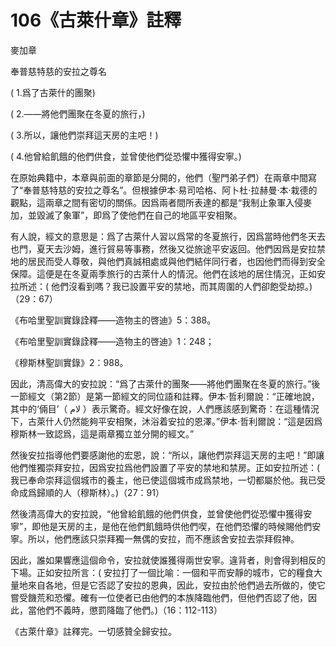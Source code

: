 # 106《古萊什章》註釋

麥加章

奉普慈特慈的安拉之尊名

( 1.爲了古萊什的團聚)

( 2.——將他們團聚在冬夏的旅行，) 

( 3.所以，讓他們崇拜這天房的主吧！)

( 4.他曾給飢餓的他們供食，並曾使他們從恐懼中獲得安寧。)

在原始典籍中，本章與前面的章節是分開的，他們（聖門弟子們）在兩章中間寫了“奉普慈特慈的安拉之尊名”。但根據伊本·易司哈格、阿卜杜·拉赫曼·本·栽德的觀點，這兩章之間有密切的關係。因爲兩者間所表達的都是“我制止象軍入侵麥加，並毀滅了象軍”，即爲了使他們在自己的地區平安相聚。

有人說，經文的意思是：爲了古萊什人習以爲常的冬夏旅行，因爲當時他們冬天去也門，夏天去沙姆，進行貿易等事務，然後又從旅途平安返回。他們因爲是安拉禁地的居民而受人尊敬，與他們真誠相處或與他們結伴同行者，也因他們而得到安全保障。這便是在冬夏兩季旅行的古萊什人的情況。他們在該地的居住情況，正如安拉所述：( 他們沒看到嗎？我已設置平安的禁地，而其周圍的人們卻飽受劫掠。)（29：67）

《布哈里聖訓實錄詮釋——造物主的啓迪》5：388。

《布哈里聖訓實錄詮釋——造物主的啓迪》1：248；

《穆斯林聖訓實錄》2：988。

因此，清高偉大的安拉說：“爲了古萊什的團聚——將他們團聚在冬夏的旅行。”後一節經文（第2節）是第一節經文的同位語和註釋。伊本·哲利爾說：“正確地說，其中的‘倆目’（ لام ）表示驚奇。經文好像在說，人們應該感到驚奇：在這種情況下，古萊什人仍然能夠平安相聚，沐浴着安拉的恩澤。”伊本·哲利爾說：“這是因爲穆斯林一致認爲，這是兩章獨立並分開的經文。”

然後安拉指導他們要感謝他的宏恩，說：“所以，讓他們崇拜這天房的主吧！”即讓他們惟獨崇拜安拉，因爲安拉爲他們設置了平安的禁地和禁房。正如安拉所述：( 我已奉命崇拜這個城市的養主，他已使這個城市成爲禁地，一切都屬於他。我已受命成爲歸順的人（穆斯林）。)（27：91）

然後清高偉大的安拉說，“他曾給飢餓的他們供食，並曾使他們從恐懼中獲得安寧”，即他是天房的主，是他在他們飢餓時供他們喫，在他們恐懼的時候賜他們安寧。所以，他們應該只崇拜獨一無偶的安拉，而不應該舍安拉去崇拜假神。

因此，誰如果響應這個命令，安拉就使誰獲得兩世安寧。違背者，則會得到相反的下場。正如安拉所言：( 安拉打了一個比喻：一個和平而安靜的城市，它的糧食大量地來自各地，但是它否認了安拉的恩典，因此，安拉由於他們過去所做的，使它嘗受饑荒和恐懼。確有一位使者已由他們的本族降臨他們，但他們否認了他，因此，當他們不義時，懲罰降臨了他們。)（16：112-113）

《古萊什章》註釋完。一切感贊全歸安拉。
